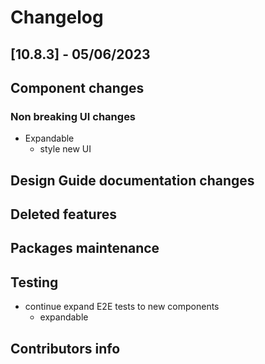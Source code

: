 # Changelog

## [10.8.3] - 05/06/2023

## Component changes

### Non breaking UI changes

- Expandable
  - style new UI

## Design Guide documentation changes

## Deleted features

## Packages maintenance

## Testing

- continue expand E2E tests to new components
  - expandable

## Contributors info
